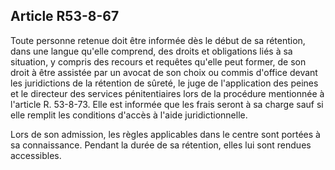 Article R53-8-67
----
Toute personne retenue doit être informée dès le début de sa rétention, dans une
langue qu'elle comprend, des droits et obligations liés à sa situation, y
compris des recours et requêtes qu'elle peut former, de son droit à être
assistée par un avocat de son choix ou commis d'office devant les juridictions
de la rétention de sûreté, le juge de l'application des peines et le directeur
des services pénitentiaires lors de la procédure mentionnée à l'article R.
53-8-73. Elle est informée que les frais seront à sa charge sauf si elle remplit
les conditions d'accès à l'aide juridictionnelle.

Lors de son admission, les règles applicables dans le centre sont portées à sa
connaissance. Pendant la durée de sa rétention, elles lui sont rendues
accessibles.
